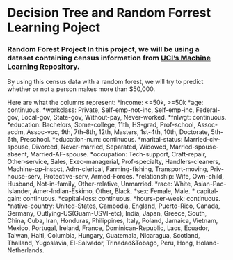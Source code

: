 # Decision Tree and Random Forrest Learning Poject
### Random Forest Project  In this project, we will be using a dataset containing census information from [UCI’s Machine Learning Repository](https://archive.ics.uci.edu/ml/datasets/census+income). 

By using this census data with a random forest, we will try to predict whether or not a person makes more than $50,000.  

Here are what the columns represent:
*income: <=50k, >=50k
*age: continuous. 
*workclass: Private, Self-emp-not-inc, Self-emp-inc, Federal-gov, Local-gov, State-gov, Without-pay, Never-worked. 
*fnlwgt: continuous. 
*education: Bachelors, Some-college, 11th, HS-grad, Prof-school, Assoc-acdm, Assoc-voc, 9th, 7th-8th, 12th, Masters, 1st-4th, 10th, Doctorate, 5th-6th, Preschool. 
*education-num: continuous. 
*marital-status: Married-civ-spouse, Divorced, Never-married, Separated, Widowed, Married-spouse-absent, Married-AF-spouse. 
*occupation: Tech-support, Craft-repair, Other-service, Sales, Exec-managerial, Prof-specialty, Handlers-cleaners, Machine-op-inspct, Adm-clerical, Farming-fishing, Transport-moving, Priv-house-serv, Protective-serv, Armed-Forces. 
*relationship: Wife, Own-child, Husband, Not-in-family, Other-relative, Unmarried. 
*race: White, Asian-Pac-Islander, Amer-Indian-Eskimo, Other, Black. 
*sex: Female, Male. * capital-gain: continuous. 
*capital-loss: continuous. 
*hours-per-week: continuous. 
*native-country: United-States, Cambodia, England, Puerto-Rico, Canada, Germany, Outlying-US(Guam-USVI-etc), India, Japan, Greece, South, China, Cuba, Iran, Honduras, Philippines, Italy, Poland, Jamaica, Vietnam, Mexico, Portugal, Ireland, France, Dominican-Republic, Laos, Ecuador, Taiwan, Haiti, Columbia, Hungary, Guatemala, Nicaragua, Scotland, Thailand, Yugoslavia, El-Salvador, Trinadad&amp;Tobago, Peru, Hong, Holand-Netherlands.
